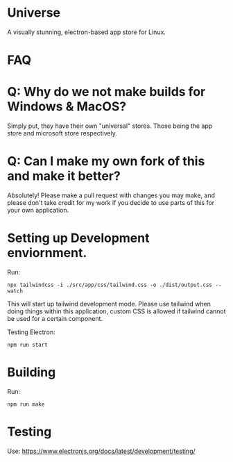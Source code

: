 # Universe

A visually stunning, electron-based app store for Linux. 

# FAQ

# Q: Why do we not make builds for Windows & MacOS?
Simply put, they have their own "universal" stores. Those being the app store and microsoft store respectively.

# Q: Can I make my own fork of this and make it better?

Absolutely! Please make a pull request with changes you may make, and please don't take credit for my work if you decide to use parts of this for your own application.

# Setting up Development enviornment.

Run:
```
npx tailwindcss -i ./src/app/css/tailwind.css -o ./dist/output.css --watch
```
This will start up tailwind development mode. Please use tailwind when doing things within this application, custom CSS is allowed if tailwind cannot be used for a certain component.

Testing Electron:
```
npm run start
```

# Building

Run:
```
npm run make
```
# Testing

Use: https://www.electronjs.org/docs/latest/development/testing/ 